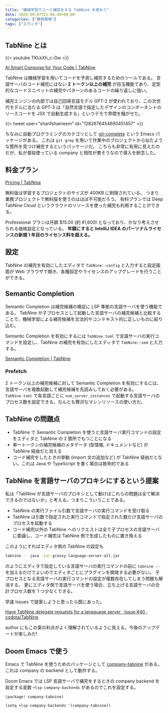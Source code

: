 ```yaml
---
title: "機械学習でコード補完をする TabNine を使おう"
date: 2020-09-07T21:04:49+09:00
categories: ["開発環境"]
tags: ["エディタ"]
---
```


## TabNine とは

{{< youtube TKLkXh_c-Gw >}}

[AI Smart Compose for Your Code | TabNine](https://www.tabnine.com/)

TabNine は機械学習を用いてコードを予測し補完するためのツールである。
言語サーバのコード補完にはない **2 トークン以上の補完** が目玉機能であり、定型的なコードスニペットの補完やパターンのあるコードの繰り返しに強い。

補完エンジンの内部では自己回帰言語モデル GPT-2 が使われており、この次世代モデルに当たる GPT-3 は「自然言語で指定したデザインのコンポーネントのソースコードを JSX で自動生成する」というデモで界隈を騒がせた。

{{< tweet user="sharifshameem" id="1282676454690451457" >}}

ちなみに自動プログラミングのカテゴリとして [git-complete](https://github.com/zk-phi/git-complete) という Emacs パッケージがある。
これは `git grep` を用いて作業中のプロジェクトから似たような箇所を見つけ補完するというパッケージだ。
こちらも非常に有用に見えたのだが、私が普段使っている company と相性が悪そうなので導入を断念した。

## 料金プラン

[Pricing | TabNine](https://www.tabnine.com/pricing/)

無料版は学習するプロジェクトのサイズが 400KB に制限されている。
つまり業務プロジェクトで無料版を使うのはほぼ不可能だろう。
有料プランでは Deep TabNine Cloud というクラウドのリソースを使った補完も利用することができる。

Professional プランは月額 \$15.00 (約 ¥1,600) となっており、かなり考えさせられる価格設定となっている。
**年額にすると IntelliJ IDEA のパーソナルライセンスの新規 1 年目のライセンス料を超える。**

## 設定

TabNine の補完を有効にしたエディタで `TabNine::config` と入力すると設定画面が Web ブラウザで開き、各種設定やライセンスのアップグレードを行うことができる。

## Semantic Completion

Semantic Completion は補完候補の検証に LSP 準拠の言語サーバを使う機能である。
TabNine が子プロセスとして起動した言語サーバの補完候補と比較することで、機械学習による補完候補を文法的やコンテキスト的に正しいものに絞り込む。

Semantic Completion を有効にするには `TabNine.toml` で言語サーバの実行コマンドを設定し、TabNine の補完を有効にしたエディタで `TabNine::sem` と入力する。

[Semantic Completion | TabNine](https://www.tabnine.com/semantic)

### Prefetch

2 トークン以上の補完候補に対して Semantic Completion を有効にするには、言語サーバを複数起動して補完候補を先読みしておく必要がある。
`TabNine.toml` で各言語ごとに `num_server_instances` で起動する言語サーバのプロセス数を設定できる。なんとも贅沢なマシンリソースの使い方だ。

## TabNine の問題点

- TabNine で Semantic Completion を使うと言語サーバ実行コマンドの設定をエディタと TabNine の 2 箇所でもつことになる
- 単一トークンの補完候補のメタデータ (型情報, ドキュメントなど) が TabNine 経由だと消える
- コード補完をしたときの挙動 (import 文の追加など) が TabNine 経由だとない。これは Java や TypeScript を書く場合は致命的である

## TabNine を言語サーバのプロキシにするという提案

私は「TabNine が言語サーバのプロキシとして動けばこれらの問題は全て解決できるのではないか」と考える。つまりこういうことである。

- TabNine の実行ファイル引数で言語サーバの実行コマンドを受け取る
- TabNine は引数で指定された実行コマンドで指定された数だけ言語サーバのプロセスを起動する
- コード補完以外の TabNine へのリクエストは全て子プロセスの言語サーバに委譲し、コード補完は TabNine 側で生成したものに置き換える

このようにすればエディタ側の TabNine の設定も

```sh
tabnine -- java -jar groovy-language-server-all.jar
```

のようにエディタで設定している言語サーバの実行コマンドの前に `tabnine --` を加えるだけでよいのでエディタごとにプラグインを開発する必要がない。
子プロセスとなる言語サーバの実行コマンドの設定が複数存在してしまう問題も解消する。
更にエディタ側で言語サーバを使う場合、立ち上げる言語サーバの合計プロセス数を 1 つ少なくできる。

早速 Issues で提案しようと思ったら既にあった。

[Have TabNine delegate requests for a lanaguage server · Issue #40 · codota/TabNine](https://github.com/codota/TabNine/issues/40)

author にもこの案の利点がよく理解されているように見える。今後のアップデートが楽しみだ!

## Doom Emacs で使う

Emacs で TabNine を使うためのパッケージとして [company-tabnine](https://github.com/TommyX12/company-tabnine) がある。
これは company の backend として動作する。

Doom Emacs では LSP 言語サーバで補完をするときの company backend を設定する変数 `+lsp-company-backends` があるのでこれを設定する。

```emacs-lisp
(package! company-tabnine)

(setq +lsp-company-backends '(company-tabnine))
```
